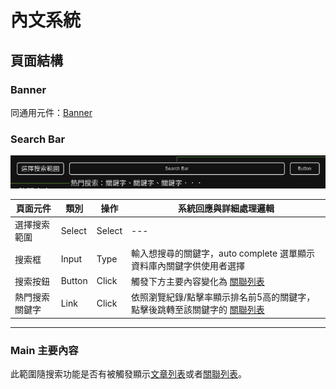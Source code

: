 # 內文系統

## 頁面結構

### Banner
同通用元件：[Banner](Pages/components/banner.md)

### Search Bar

![畫面示意](./asset/searchbar.png)

|頁面元件|類別|操作|系統回應與詳細處理邏輯|
|---|---|---|---|
|選擇搜索範圍|Select|Select|---|
|搜索框|Input|Type|輸入想搜尋的關鍵字，auto complete 選單顯示資料庫內關鍵字供使用者選擇|
|搜索按鈕|Button|Click| 觸發下方主要內容變化為 [關聯列表](Pages/layout/content/related-article.md) |
|熱門搜索關鍵字|Link|Click|依照瀏覽紀錄/點擊率顯示排名前5高的關鍵字，點擊後跳轉至該關鍵字的 [關聯列表](Pages/layout/content/related-article.md)|

---

### Main 主要內容
此範圍隨搜索功能是否有被觸發顯示[文章列表](Pages/layout/content/article-list.md)或者[關聯列表](Pages/layout/content/related-article.md)。

